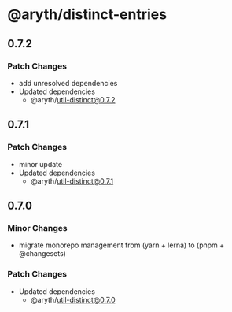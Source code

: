 # @aryth/distinct-entries

## 0.7.2

### Patch Changes

- add unresolved dependencies
- Updated dependencies
  - @aryth/util-distinct@0.7.2

## 0.7.1

### Patch Changes

- minor update
- Updated dependencies
  - @aryth/util-distinct@0.7.1

## 0.7.0

### Minor Changes

- migrate monorepo management from (yarn + lerna) to (pnpm + @changesets)

### Patch Changes

- Updated dependencies
  - @aryth/util-distinct@0.7.0
